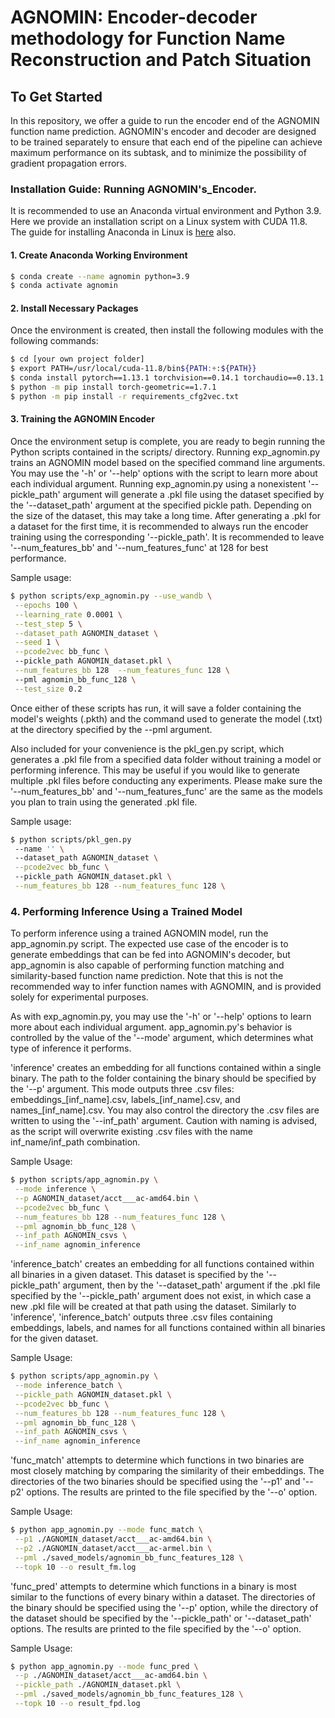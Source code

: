 AGNOMIN: Encoder-decoder methodology for Function Name Reconstruction and Patch Situation
=====================
## To Get Started
In this repository, we offer a guide to run the encoder end of the AGNOMIN function name prediction. AGNOMIN's encoder and decoder are designed to be trained separately to ensure that each end of the pipeline can achieve maximum performance on its subtask, and to minimize the possibility of gradient propagation errors.

<a name="Running_AGNOMIN's_Encoder"></a>
### Installation Guide: Running AGNOMIN's_Encoder.
It is recommended to use an Anaconda virtual environment and Python 3.9. Here we provide an installation script on a Linux system with CUDA 11.8. The guide for installing Anaconda in Linux is [here](https://docs.anaconda.com/anaconda/install/linux/) also.

#### 1. Create Anaconda Working Environment
```sh
$ conda create --name agnomin python=3.9
$ conda activate agnomin
```
#### 2. Install Necessary Packages
Once the environment is created, then install the following modules with the following commands:
```sh
$ cd [your own project folder]
$ export PATH=/usr/local/cuda-11.8/bin${PATH:+:${PATH}}
$ conda install pytorch==1.13.1 torchvision==0.14.1 torchaudio==0.13.1 cudatoolkit=11.8 -c pytorch
$ python -m pip install torch-geometric==1.7.1
$ python -m pip install -r requirements_cfg2vec.txt
```

#### 3. Training the AGNOMIN Encoder

Once the environment setup is complete, you are ready to begin running the Python scripts contained in the scripts/ directory.
Running exp_agnomin.py trains an AGNOMIN model based on the specified command line arguments. You may use the '-h' or '--help' options with the script to learn more about each individual argument. 
Running exp_agnomin.py using a nonexistent '--pickle_path' argument will generate a .pkl file using the dataset specified by the '--dataset_path' argument at the specified pickle path. Depending on the size of the dataset, this may take a long time. After generating a .pkl for a dataset for the first time, it is recommended to always run the encoder training using the corresponding '--pickle_path'.
It is recommended to leave '--num_features_bb' and '--num_features_func' at 128 for best performance.

Sample usage:
```sh
$ python scripts/exp_agnomin.py --use_wandb \
 --epochs 100 \
 --learning_rate 0.0001 \
 --test_step 5 \
 --dataset_path AGNOMIN_dataset \
 --seed 1 \
 --pcode2vec bb_func \ 
 --pickle_path AGNOMIN_dataset.pkl \
 --num_features_bb 128  --num_features_func 128 \ 
 --pml agnomin_bb_func_128 \
 --test_size 0.2
```

Once either of these scripts has run, it will save a folder containing the model's weights (.pkth) and the command used to generate the model (.txt) at the directory specified by the --pml argument. 

Also included for your convenience is the pkl_gen.py script, which generates a .pkl file from a specified data folder without training a model or performing inference. This may be useful if you would like to generate multiple .pkl files before conducting any experiments.
Please make sure the '--num_features_bb' and '--num_features_func' are the same as the models you plan to train using the generated .pkl file. 

Sample usage:
```sh
$ python scripts/pkl_gen.py 
 --name '' \ 
 --dataset_path AGNOMIN_dataset \
 --pcode2vec bb_func \ 
 --pickle_path AGNOMIN_dataset.pkl \
 --num_features_bb 128 --num_features_func 128 \
```

### 4. Performing Inference Using a Trained Model

To perform inference using a trained AGNOMIN model, run the app_agnomin.py script.
The expected use case of the encoder is to generate embeddings that can be fed into AGNOMIN's decoder, but app_agnomin is also capable of performing function matching and similarity-based function name prediction. Note that this is not the recommended way to infer function names with AGNOMIN, and is provided solely for experimental purposes.

As with exp_agnomin.py, you may use the '-h' or '--help' options to learn more about each individual argument. 
app_agnomin.py's behavior is controlled by the value of the '--mode' argument, which determines what type of inference it performs.

'inference' creates an embedding for all functions contained within a single binary.
The path to the folder containing the binary should be specified by the '--p' argument.
This mode outputs three .csv files: embeddings_[inf_name].csv, labels_[inf_name].csv, and names_[inf_name].csv.
You may also control the directory the .csv files are written to using the '--inf_path' argument.
Caution with naming is advised, as the script will overwrite existing .csv files with the name inf_name/inf_path combination.

Sample Usage:
```sh
$ python scripts/app_agnomin.py \
 --mode inference \
 --p AGNOMIN_dataset/acct___ac-amd64.bin \
 --pcode2vec bb_func \
 --num_features_bb 128 --num_features_func 128 \
 --pml agnomin_bb_func_128 \
 --inf_path AGNOMIN_csvs \
 --inf_name agnomin_inference 
```

'inference_batch' creates an embedding for all functions contained within all binaries in a given dataset.
This dataset is specified by the '--pickle_path' argument, then by the '--dataset_path' argument if the .pkl file specified by the '--pickle_path' argument does not exist, in which case a new .pkl file will be created at that path using the dataset.
Similarly to 'inference', 'inference_batch' outputs three .csv files containing embeddings, labels, and names for all functions contained within all binaries for the given dataset.

Sample Usage:
```sh
$ python scripts/app_agnomin.py \
 --mode inference_batch \
 --pickle_path AGNOMIN_dataset.pkl \
 --pcode2vec bb_func \
 --num_features_bb 128 --num_features_func 128 \
 --pml agnomin_bb_func_128 \
 --inf_path AGNOMIN_csvs \
 --inf_name agnomin_inference
 ``` 

'func_match' attempts to determine which functions in two binaries are most closely matching by comparing the similarity of their embeddings. The directories of the two binaries should be specified using the '--p1' and '--p2' options. 
The results are printed to the file specified by the '--o' option.

Sample Usage:
```sh
$ python app_agnomin.py --mode func_match \
 --p1 ./AGNOMIN_dataset/acct___ac-amd64.bin \
 --p2 ./AGNOMIN_dataset/acct___ac-armel.bin \
 --pml ./saved_models/agnomin_bb_func_features_128 \
 --topk 10 --o result_fm.log 
```                                                    

'func_pred' attempts to determine which functions in a binary is most similar to the functions of every binary within a dataset. The directories of the binary should be specified using the '--p' option, while the directory of the dataset should be specified by the '--pickle_path' or '--dataset_path' options. The results are printed to the file specified by the '--o' option.

Sample Usage:
```sh
$ python app_agnomin.py --mode func_pred \
 --p ./AGNOMIN_dataset/acct___ac-amd64.bin \
 --pickle_path ./AGNOMIN_dataset.pkl \
 --pml ./saved_models/agnomin_bb_func_features_128 \
 --topk 10 --o result_fpd.log
```                                 
